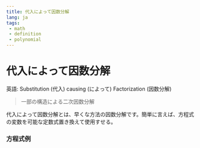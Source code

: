 ```yaml
---
title: 代入によって因数分解
lang: ja
tags:
 - math
 - definition
 - polynomial
---
```

# 代入によって因数分解
英語: Substitution (代入) causing  (によって) Factorization (因数分解)

> 一部の構造による二次因数分解

代入によって因数分解とは、早くな方法の因数分解です。簡単に言えば、方程式の変数を可能な定数式置き換えて使用すせる。

### 方程式例